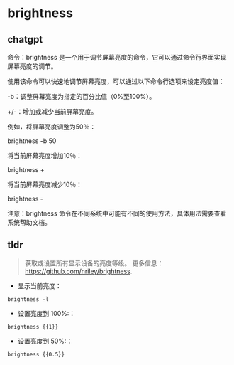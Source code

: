 # brightness 
## chatgpt 
命令：brightness 是一个用于调节屏幕亮度的命令，它可以通过命令行界面实现屏幕亮度的调节。

使用该命令可以快速地调节屏幕亮度，可以通过以下命令行选项来设定亮度值：

-b：调整屏幕亮度为指定的百分比值（0%至100%）。

+/-：增加或减少当前屏幕亮度。

例如，将屏幕亮度调整为50％：

brightness -b 50

将当前屏幕亮度增加10％：

brightness +

将当前屏幕亮度减少10％：

brightness - 

注意：brightness 命令在不同系统中可能有不同的使用方法，具体用法需要查看系统帮助文档。 

## tldr 
 
> 获取或设置所有显示设备的亮度等级。
> 更多信息：<https://github.com/nriley/brightness>.

- 显示当前亮度：

`brightness -l`

- 设置亮度到 100%:：

`brightness {{1}}`

- 设置亮度到 50%:：

`brightness {{0.5}}`
